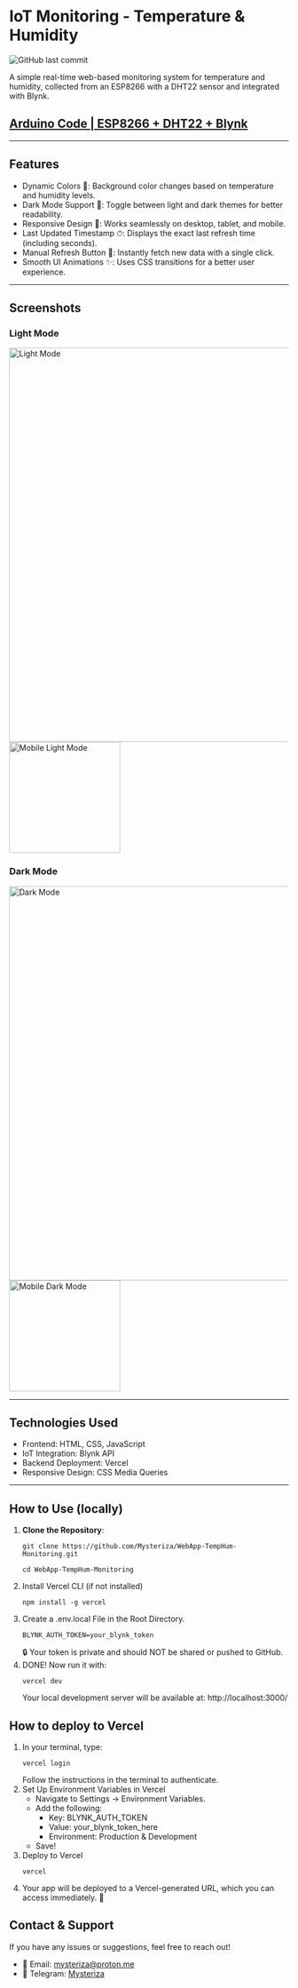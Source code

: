 # IoT Monitoring - Temperature & Humidity
![GitHub last commit](https://img.shields.io/github/last-commit/Mysteriza/WebApp-TempHum-Monitoring)

A simple real-time web-based monitoring system for temperature and humidity, collected from an ESP8266 with a DHT22 sensor and integrated with Blynk.

## [Arduino Code | ESP8266 + DHT22 + Blynk](https://github.com/Mysteriza/DHT22-Blynk-Monitoring)

---

## Features
- Dynamic Colors 🎨: Background color changes based on temperature and humidity levels.
- Dark Mode Support 🌙: Toggle between light and dark themes for better readability.
- Responsive Design 📱: Works seamlessly on desktop, tablet, and mobile.
- Last Updated Timestamp ⏱: Displays the exact last refresh time (including seconds).
- Manual Refresh Button 🔄: Instantly fetch new data with a single click.
- Smooth UI Animations ✨: Uses CSS transitions for a better user experience.


---

## Screenshots
### Light Mode
<img src="https://github.com/user-attachments/assets/81620df0-86e8-45f7-8c1c-de49a2c07bc3" alt="Light Mode" width="710" />
<img src="https://github.com/user-attachments/assets/020ca4b7-f67e-4d07-a0de-2bbc0c26058b" alt="Mobile Light Mode" width="200" />

### Dark Mode
<img src="https://github.com/user-attachments/assets/4743a873-6854-4987-8ccc-ac2beb382b34" alt="Dark Mode" width="710" />
<img src="https://github.com/user-attachments/assets/051e7a70-b8ce-43a0-97b3-7471c5c5ee49" alt="Mobile Dark Mode" width="200" />

---

## Technologies Used
- Frontend: HTML, CSS, JavaScript
- IoT Integration: Blynk API
- Backend Deployment: Vercel
- Responsive Design: CSS Media Queries

---

## How to Use (locally)

1. **Clone the Repository**:
   ```
   git clone https://github.com/Mysteriza/WebApp-TempHum-Monitoring.git
   ```
   ```
   cd WebApp-TempHum-Monitoring
   ```
2. Install Vercel CLI (if not installed)
   ```
   npm install -g vercel
   ```
3. Create a .env.local File in the Root Directory.
   ```
   BLYNK_AUTH_TOKEN=your_blynk_token
   ```
   🔒 Your token is private and should NOT be shared or pushed to GitHub.
4. DONE! Now run it with:
   ```
   vercel dev
   ```
   Your local development server will be available at: http://localhost:3000/

## How to deploy to Vercel
1. In your terminal, type:
   ```
   vercel login
   ```
   Follow the instructions in the terminal to authenticate.
2. Set Up Environment Variables in Vercel
   - Navigate to Settings → Environment Variables.
   - Add the following:
      - Key: BLYNK_AUTH_TOKEN
      - Value: your_blynk_token_here
      - Environment: Production & Development
   - Save!
3. Deploy to Vercel
   ```
   vercel
   ```
4. Your app will be deployed to a Vercel-generated URL, which you can access immediately. 🎉

## Contact & Support
If you have any issues or suggestions, feel free to reach out!
- 📧 Email: mysteriza@proton.me
- 🐙 Telegram: [Mysteriza](https://t.me/mysteriza)
